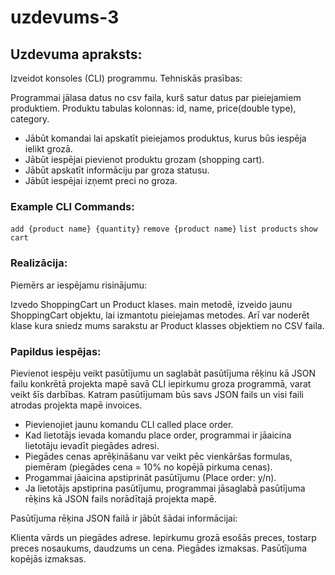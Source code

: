 # uzdevums-3
## Uzdevuma apraksts:

Izveidot konsoles (CLI) programmu. Tehniskās prasības:

Programmai jālasa datus no csv faila, kurš satur datus par pieiejamiem produktiem. Produktu tabulas kolonnas: id, name, price(double type), category.
 - Jābūt komandai lai apskatīt pieiejamos produktus, kurus būs iespēja ielikt grozā.
 - Jābūt iespējai pievienot produktu grozam (shopping cart).
 - Jābūt apskatīt informāciju par groza statusu.
 - Jābūt iespējai izņemt preci no groza.
### Example CLI Commands:

```add {product name} {quantity}```
```remove {product name}```
```list products```
```show cart```

### Realizācija:

Piemērs ar iespējamu risinājumu:

Izvedo ShoppingCart un Product klases.
main metodē, izveido jaunu ShoppingCart objektu, lai izmantotu pieiejamas metodes.
Arī var noderēt klase kura sniedz mums sarakstu ar Product klasses objektiem no CSV faila.

### Papildus iespējas:

Pievienot iespēju veikt pasūtījumu un saglabāt pasūtījuma rēķinu kā JSON failu konkrētā projekta mapē savā CLI iepirkumu groza programmā, varat veikt šīs darbības. Katram pasūtījumam būs savs JSON fails un visi faili atrodas projekta mapē invoices.

- Pievienojiet jaunu komandu CLI called place order.
- Kad lietotājs ievada komandu place order, programmai ir jāaicina lietotāju ievadīt piegādes adresi.
- Piegādes cenas aprēķināšanu var veikt pēc vienkāršas formulas, piemēram (piegādes cena = 10% no kopējā pirkuma cenas). 
- Progammai jāaicina apstiprināt pasūtījumu (Place order: y/n).
- Ja lietotājs apstiprina pasūtījumu, programmai jāsaglabā pasūtījuma rēķins kā JSON fails norādītajā projekta mapē.

Pasūtījuma rēķina JSON failā ir jābūt šādai informācijai:

Klienta vārds un piegādes adrese.
Iepirkumu grozā esošās preces, tostarp preces nosaukums, daudzums un cena.
Piegādes izmaksas.
Pasūtījuma kopējās izmaksas.
